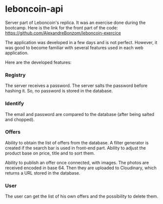 # leboncoin-api

Server part of Leboncoin's replica. It was an exercise done during the bootcamp.
Here is the link for the front part of the code:
https://github.com/AlexandreBonzom/leboncoin-exercice

The application was developed in a few days and is not perfect.
However, it was good to become familiar with several features used in each web application.

Here are the developed features:

### Registry

The server receives a password. The server salts the password before hashing it. 
So, no password is stored in the database.

### Identify

The email and password are compared to the database (after being salted and chopped).

### Offers

Ability to obtain the list of offers from the database.
A filter generator is created if the search bar is used in front-end part.
Ability to adjust the product base on price, title and to sort them.

Ability to publish an offer once connected, with images. The photos are received encoded in base 64.
Then they are uploaded to Cloudinary, which returns a URL stored in the database.

### User

The user can get the list of his own offers and the possibility to delete them.
